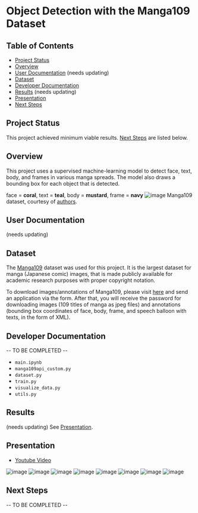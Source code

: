 # Object Detection with the Manga109 Dataset

## Table of Contents
- [Project Status](#project-status)
- [Overview](#overview)
- [User Documentation](#user-documentation) (needs updating)
- [Dataset](#dataset)
- [Developer Documentation](#developer-documentation)
- [Results](#results) (needs updating)
- [Presentation](#presentation)
- [Next Steps](#next-steps) 

## Project Status 
This project achieved minimum viable results. [Next Steps](#next-steps) are listed below.

## Overview 
This project uses a supervised machine-learning model to detect face, text, body, and frames in various manga spreads. The model also draws a bounding box for each object that is detected. 

face = **coral**, text = **teal**, body = **mustard**, frame = **navy**
![image](https://github.com/grlefl/Manga109-ObjectDetection/assets/124198528/5c1abe35-8ced-483d-82e3-c3d4bbf2a5fe)
Manga109 dataset, courtesy of [authors](http://www.manga109.org/en/explore.html).

## User Documentation 
(needs updating)

## Dataset 
The [Manga109](http://www.manga109.org/en/) dataset was used for this project. It is the largest dataset for manga (Japanese comic) images, that is made publicly available for academic research purposes with proper copyright notation.

To download images/annotations of Manga109, please visit [here](http://www.manga109.org/en/download.html) and send an application via the form. After that, you will receive the password for downloading images (109 titles of manga as jpeg files) and annotations (bounding box coordinates of face, body, frame, and speech balloon with texts, in the form of XML).

## Developer Documentation
-- TO BE COMPLETED -- 

- `main.ipynb`
- `manga109api_custom.py`
- `dataset.py`
- `train.py`
- `visualize_data.py`
- `utils.py`

## Results
(needs updating) See [Presentation](#presentation). 

## Presentation
- [Youtube Video](https://www.youtube.com/watch?v=z3r78tbahO4)

![image](https://github.com/grlefl/Manga109-BoundingDetection/assets/124198528/8de9b6df-966c-4375-8db2-a888eb48a9da)
![image](https://github.com/grlefl/Manga109-BoundingDetection/assets/124198528/8a8306ff-885d-425e-af0c-ead28bf41b29)
![image](https://github.com/grlefl/Manga109-BoundingDetection/assets/124198528/82d7bdda-3ada-4a25-8fc3-daed9a2d1270)
![image](https://github.com/grlefl/Manga109-BoundingDetection/assets/124198528/bbdeec2f-581c-445d-9f92-815867e29a0f)
![image](https://github.com/grlefl/Manga109-BoundingDetection/assets/124198528/9626a9dc-d855-40ba-b00c-7fe1984bfb0a)
![image](https://github.com/grlefl/Manga109-BoundingDetection/assets/124198528/fea83eb1-31ed-45f8-99de-403004ac6510)
![image](https://github.com/grlefl/Manga109-BoundingDetection/assets/124198528/095da2d8-cf06-401a-bbaa-b061e29f9ae9)
![image](https://github.com/grlefl/Manga109-BoundingDetection/assets/124198528/f13a2b7f-ba23-4097-b4e7-6152f562a677)

## Next Steps 
-- TO BE COMPLETED -- 
